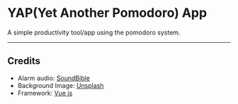 # YAP(Yet Another Pomodoro) App

A simple productivity tool/app using the pomodoro system.

---

## Credits
* Alarm audio: [SoundBible](https://soundbible.com/2197-Analog-Watch-Alarm.html)
* Background Image: [Unsplash](https://unsplash.com/photos/dUeD4im5YSQ)
* Framework: [Vue js](https://vuejs.org/)
